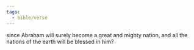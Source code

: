 ```yaml
---
tags:
  - bible/verse
---
```

since Abraham will surely become a great and mighty nation, and all the nations of the earth will be blessed in him?